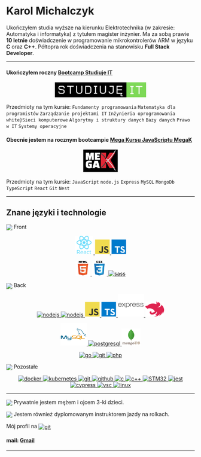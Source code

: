#  Karol Michalczyk
Ukończyłem studia wyższe na kierunku Elektrotechnika (w zakresie: Automatyka i informatyka) z tytułem magister inżynier.
Ma za sobą prawie **10 letnie** doświadczenie w programowanie mikrokontrolerów ARM w języku **C** oraz **C++**.
Półtopra rok doświadczenia na stanowisku **Full Stack Developer**.

<hr/>

#### Ukończyłem roczny [Bootcamp Studiuje IT](https://www.studiuje.it/) 
<p align="center">
  <a href="https://www.studiuje.it/" target="_blank" rel="noreferrer"> <img src="./images/studiujeit.png" alt="MegaK" height="40"/>
  </a>
</p>

Przedmioty na tym kursie: `Fundamenty programowania` `Matematyka dla programistów` `Zarządzanie projektami IT` `Inżynieria oprogramowania` `white}Sieci komputerowe` `Algorytmy i struktury danych` `Bazy danych` `Prawo w IT` `Systemy operacyjne` 

#### Obecnie jestem na rocznym bootcampie [Mega Kursu JavaScriptu MegaK](https://www.megak.pl) 
<p align="center">
  <a href="https://www.megak.pl/" target="_blank" rel="noreferrer"> <img src="./images/megak.png" alt="MegaK" height="60"/>
  </a>
</p>

Przedmioty na tym kursie:
`JavaScript` `node.js` `Express` `MySQL` `MongoDb` `TypeScript` `React` `Git` `Nest`

<hr/>

## Znane języki i technologie

<img src="https://www.svgrepo.com/show/379153/flip-to-front.svg" width="40" float="left" align="center"/> Front

<p align="center">
  <a href="https://reactjs.org/" target="_blank" rel="noreferrer"> <img src="https://raw.githubusercontent.com/devicons/devicon/master/icons/react/react-original-wordmark.svg" alt="react" width="50" height="50"/>
  </a>
  <a href="https://developer.mozilla.org/en-US/docs/Web/JavaScript" target="_blank" rel="noreferrer"> <img src="https://raw.githubusercontent.com/devicons/devicon/master/icons/javascript/javascript-original.svg" alt="javascript" width="40" height="40"/>
  </a>
  <a href="https://www.typescriptlang.org/" target="_blank" rel="noreferrer"> <img src="https://raw.githubusercontent.com/devicons/devicon/master/icons/typescript/typescript-original.svg" alt="typescript" width="40" height="40"/>
  </a> 
</p>

<p align="center">
  <a href="https://www.w3.org/html/" target="_blank" rel="noreferrer"> <img src="https://raw.githubusercontent.com/devicons/devicon/master/icons/html5/html5-original-wordmark.svg" alt="html5" width="40" height="40"/> 
  </a> 
  <a href="https://www.w3schools.com/css/" target="_blank" rel="noreferrer">
  <img src="https://raw.githubusercontent.com/devicons/devicon/master/icons/css3/css3-original-wordmark.svg" alt="css3" width="40" height="40"/> 
  </a> 
   <a href="https://sass-lang.com/" target="_blank" rel="noreferrer"> <img src="https://upload.wikimedia.org/wikipedia/commons/thumb/9/96/Sass_Logo_Color.svg/2560px-Sass_Logo_Color.svg.png" alt="sass" width="40" height="40"/>
  </a> 
</p>

<img src="https://www.svgrepo.com/show/379154/flip-to-back.svg" width="40" float="left" align="center"/> Back

<p align="center" float="top">
  <a href="https://nodejs.org" target="_blank" rel="noreferrer"> <img src="https://www.svgrepo.com/show/376337/node-js.svg" alt="nodejs" height="80"/>
  </a> 
  <a href="https://nodejs.org" target="_blank" rel="noreferrer"> <img src="https://www.svgrepo.com/show/452075/node-js.svg" alt="nodejs"  height="44"/>
  </a> 
  <a href="https://developer.mozilla.org/en-US/docs/Web/JavaScript" target="_blank" rel="noreferrer"> <img src="https://raw.githubusercontent.com/devicons/devicon/master/icons/javascript/javascript-original.svg" alt="javascript" width="40" height="40"/>
  </a> 
  <a href="https://www.typescriptlang.org/" target="_blank" rel="noreferrer"> <img src="https://raw.githubusercontent.com/devicons/devicon/master/icons/typescript/typescript-original.svg" alt="typescript" width="40" height="40"/>
  </a> 
  <a href="https://expressjs.com" target="_blank" rel="noreferrer">
  <img src="https://raw.githubusercontent.com/devicons/devicon/master/icons/express/express-original-wordmark.svg" alt="express" width="70" height="60"/> 
  </a> 
  <a href="https://nestjs.com/" target="_blank" rel="noreferrer"> <img src="https://raw.githubusercontent.com/devicons/devicon/master/icons/nestjs/nestjs-plain.svg" alt="nestjs" width="50" height="40"/>
  </a> 
</p>

<p align="center">
  <a href="https://www.mysql.com/" target="_blank" rel="noreferrer"> <img src="https://raw.githubusercontent.com/devicons/devicon/master/icons/mysql/mysql-original-wordmark.svg" alt="mysql" width="70" height="60"/> 
  </a> 
  <a href="https://www.postgresql.org/" target="_blank" rel="noreferrer"> <img src="https://www.svgrepo.com/show/354200/postgresql.svg" alt="postgresql" width="50" height="40"/> 
  </a> 
  <a href="https://www.mongodb.com/" target="_blank" rel="noreferrer"> <img src="https://raw.githubusercontent.com/devicons/devicon/master/icons/mongodb/mongodb-original-wordmark.svg" alt="mongodb" width="50" height="45"/> 
  </a> 
</p>
<p align="center">
  <a href="https://go.dev/" target="_blank" rel="noreferrer"> <img src="https://raw.githubusercontent.com/jmnote/z-icons/master/svg/go.svg" alt="go" width="50" height="40"/> 
  </a> 
  <a href="https://www.python.org/" target="_blank" rel="noreferrer"> <img src="https://raw.githubusercontent.com/jmnote/z-icons/master/svg/python.svg" alt="git" width="40" height="40"/> 
  </a> 
  <a href="https://www.php.net/" rel="noreferrer"> <img src="https://www.svgrepo.com/show/303208/php-1-logo.svg" alt="php" width="40" height="40"/> 
  </a> 
</p>

<img src="https://www.svgrepo.com/show/426067/tools1.svg" width="40" align="center"/> Pozostałe

<p align="center">
  <a href="https://www.docker.com/" target="_blank" rel="noreferrer"> <img src="https://www.svgrepo.com/show/331370/docker.svg" alt="docker" width="50" height="40"/> 
  </a> 
  <a href="https://kubernetes.io/" target="_blank" rel="noreferrer"> <img src="https://raw.githubusercontent.com/jmnote/z-icons/master/svg/kubernetes.svg" alt="kubernetes" width="40" height="40"/> 
  </a> 
  <a href="https://git-scm.com/" target="_blank" rel="noreferrer"> <img src="https://www.vectorlogo.zone/logos/git-scm/git-scm-icon.svg" alt="git" width="50" height="40"/> 
  </a> 
  <a href="https://github.com/" target="_blank" rel="noreferrer"> <img src="https://raw.githubusercontent.com/jmnote/z-icons/master/svg/github.svg" alt="github" width="50" height="40"/> 
  </a> 
  <a href="" target="_blank" rel="noreferrer"> <img src="https://raw.githubusercontent.com/jmnote/z-icons/master/svg/c.svg" alt="c" width="50" height="40"/> 
  </a> 
  <a href="" target="_blank" rel="noreferrer"> <img src="https://raw.githubusercontent.com/jmnote/z-icons/master/svg/cpp.svg" alt="c++" width="50" height="40"/> 
  </a> 
  <a href="https://www.st.com/content/st_com/en.html/" target="_blank" rel="noreferrer"> <img src="https://wiki.stmicroelectronics.cn/stm32mcu/nsfr_img_auth.php/4/4e/STM32.png" alt="STM32" width="40" height="40"/> 
  </a> 
  <a href="https://jestjs.io/" target="_blank" rel="noreferrer"> <img src="https://www.svgrepo.com/show/373701/jest-snapshot.svg" alt="jest" width="50" height="40"/> 
  </a> 
  <a href="https://saucelabs.com/resources/blog/getting-started-with-cypress/" target="_blank" rel="noreferrer"> <img src="https://www.svgrepo.com/show/353630/cypress.svg" alt="cypress" width="40" height="40"/> 
  </a> 
  <a href="https://code.visualstudio.com/" target="_blank" rel="noreferrer"> <img src="https://www.svgrepo.com/show/374171/vscode.svg" alt="vsc" width="40" height="40"/> 
  </a> 
  <a href="https://ubuntu.com/" target="_blank" rel="noreferrer"> <img src="https://www.svgrepo.com/show/448236/linux.svg" alt="linux" width="40" height="40"/> 
  </a> 
</p>

	
<hr/>
<img src="https://www.svgrepo.com/show/199642/teaching-child.svg" width="50" float="left" align="center"/>
Prywatnie jestem mężem i ojcem 3-ki dzieci.

<img src="https://www.svgrepo.com/show/84595/roller-skates.svg" width="40" float="left" align="center"/> Jestem również dyplomowanym instruktorem jazdy na rolkach.

Mój profil na <a href="https://www.linkedin.com/in/karol-michalczyk-keszua83/" target="_blank" rel="noreferrer"> <img src="https://www.vectorlogo.zone/logos/linkedin/linkedin-ar21.svg" alt="git" width="85" height="40" align="center"/> 
</a>

#### mail: [Gmail](mailto:keszua@gmail.com)

<hr/>
